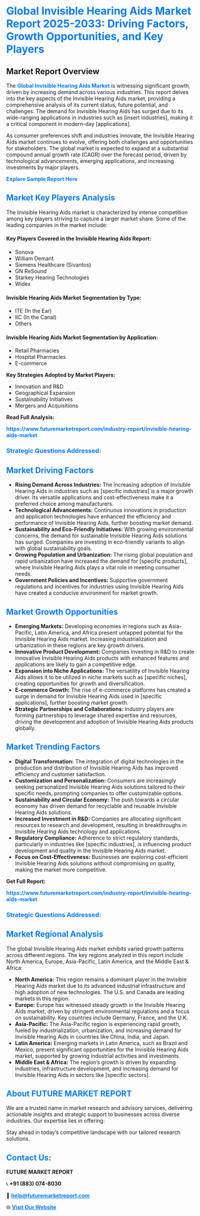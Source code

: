 <h1 style="color: #007BFF;">Global Invisible Hearing Aids Market Report 2025-2033: Driving Factors, Growth Opportunities, and Key Players</h1>

<section id="overview">
<h2>Market Report Overview</h2>
<p>The <a href="https://www.futuremarketreport.com/industry-report/invisible-hearing-aids-market" style="color: #007BFF; text-decoration: none;"><strong>Global Invisible Hearing Aids Market</strong></a> is witnessing significant growth, driven by increasing demand across various industries. This report delves into the key aspects of the Invisible Hearing Aids market, providing a comprehensive analysis of its current status, future potential, and challenges. The demand for Invisible Hearing Aids has surged due to its wide-ranging applications in industries such as [insert industries], making it a critical component in modern-day [applications].</p>
<p>As consumer preferences shift and industries innovate, the Invisible Hearing Aids market continues to evolve, offering both challenges and opportunities for stakeholders. The global market is expected to expand at a substantial compound annual growth rate (CAGR) over the forecast period, driven by technological advancements, emerging applications, and increasing investments by major players.</p>
</section>

<section id="overview">
<p><a href="https://www.futuremarketreport.com/request-sample/reportId=46617" style="color: #007BFF; text-decoration: none;"><strong>Explore Sample Report Here</strong></a></p>
</section>

<section id="key-players">
<h2 style="color: #007BFF;">Market Key Players Analysis</h2>
<p>The Invisible Hearing Aids market is characterized by intense competition among key players striving to capture a larger market share. Some of the leading companies in the market include:</p>
<h4>Key Players Covered in the Invisible Hearing Aids Report:</h4>
<ul><li>Sonova</li><li>William Demant</li><li>Siemens Healthcare (Sivantos)</li><li>GN ReSound</li><li>Starkey Hearing Technologies</li><li>Widex</li></ul>
<h4>Invisible Hearing Aids Market Segmentation by Type:</h4>
<ul><li>ITE (In the Ear)</li><li>IIC (In the Canal)</li><li>Others</li></ul>

<h4>Invisible Hearing Aids Market Segmentation by Application:</h4>
<ul><li>Retail Pharmacies</li><li>Hospital Pharmacies</li><li>E-commerce</li></ul>
<p><strong>Key Strategies Adopted by Market Players:</strong></p>
<ul>
<li>Innovation and R&D</li>
<li>Geographical Expansion</li>
<li>Sustainability Initiatives</li>
<li>Mergers and Acquisitions</li>
</ul>
</section>

<section>
<p><strong>Read Full Analysis: </strong></p><a href="https://www.futuremarketreport.com/industry-report/invisible-hearing-aids-market" style="color: #007BFF; text-decoration: none;"><strong>https://www.futuremarketreport.com/industry-report/invisible-hearing-aids-market</strong></a>
<h3 style="color: #007BFF;">Strategic Questions Addressed:</h3>
</section>

<section id="driving-factors">
<h2 style="color: #007BFF;">Market Driving Factors</h2>
<ul>
<li><strong>Rising Demand Across Industries:</strong> The increasing adoption of Invisible Hearing Aids in industries such as [specific industries] is a major growth driver. Its versatile applications and cost-effectiveness make it a preferred choice among manufacturers.</li>
<li><strong>Technological Advancements:</strong> Continuous innovations in production and application technologies have enhanced the efficiency and performance of Invisible Hearing Aids, further boosting market demand.</li>
<li><strong>Sustainability and Eco-Friendly Initiatives:</strong> With growing environmental concerns, the demand for sustainable Invisible Hearing Aids solutions has surged. Companies are investing in eco-friendly variants to align with global sustainability goals.</li>
<li><strong>Growing Population and Urbanization:</strong> The rising global population and rapid urbanization have increased the demand for [specific products], where Invisible Hearing Aids plays a vital role in meeting consumer needs.</li>
<li><strong>Government Policies and Incentives:</strong> Supportive government regulations and incentives for industries using Invisible Hearing Aids have created a conducive environment for market growth.</li>
</ul>
</section>

<section id="growth-opportunities">
<h2 style="color: #007BFF;">Market Growth Opportunities</h2>
<ul>
<li><strong>Emerging Markets:</strong> Developing economies in regions such as Asia-Pacific, Latin America, and Africa present untapped potential for the Invisible Hearing Aids market. Increasing industrialization and urbanization in these regions are key growth drivers.</li>
<li><strong>Innovative Product Development:</strong> Companies investing in R&D to create innovative Invisible Hearing Aids products with enhanced features and applications are likely to gain a competitive edge.</li>
<li><strong>Expansion into Niche Applications:</strong> The versatility of Invisible Hearing Aids allows it to be utilized in niche markets such as [specific niches], creating opportunities for growth and diversification.</li>
<li><strong>E-commerce Growth:</strong> The rise of e-commerce platforms has created a surge in demand for Invisible Hearing Aids used in [specific applications], further boosting market growth.</li>
<li><strong>Strategic Partnerships and Collaborations:</strong> Industry players are forming partnerships to leverage shared expertise and resources, driving the development and adoption of Invisible Hearing Aids products globally.</li>
</ul>
</section>

<section id="trending-factors">
<h2 style="color: #007BFF;">Market Trending Factors</h2>
<ul>
<li><strong>Digital Transformation:</strong> The integration of digital technologies in the production and distribution of Invisible Hearing Aids has improved efficiency and customer satisfaction.</li>
<li><strong>Customization and Personalization:</strong> Consumers are increasingly seeking personalized Invisible Hearing Aids solutions tailored to their specific needs, prompting companies to offer customizable options.</li>
<li><strong>Sustainability and Circular Economy:</strong> The push towards a circular economy has driven demand for recyclable and reusable Invisible Hearing Aids solutions.</li>
<li><strong>Increased Investment in R&D:</strong> Companies are allocating significant resources to research and development, resulting in breakthroughs in Invisible Hearing Aids technology and applications.</li>
<li><strong>Regulatory Compliance:</strong> Adherence to strict regulatory standards, particularly in industries like [specific industries], is influencing product development and quality in the Invisible Hearing Aids market.</li>
<li><strong>Focus on Cost-Effectiveness:</strong> Businesses are exploring cost-efficient Invisible Hearing Aids solutions without compromising on quality, making the market more competitive.</li>
</ul>
</section>

<section>
<p><strong>Get Full Report: </strong></p><a href="https://www.futuremarketreport.com/industry-report/invisible-hearing-aids-market" style="color: #007BFF; text-decoration: none;"><strong>https://www.futuremarketreport.com/industry-report/invisible-hearing-aids-market</strong></a>
<h3 style="color: #007BFF;">Strategic Questions Addressed:</h3>
</section>


<section id="regional-analysis">
<h2 style="color: #007BFF;">Market Regional Analysis</h2>
<p>The global Invisible Hearing Aids market exhibits varied growth patterns across different regions. The key regions analyzed in this report include North America, Europe, Asia-Pacific, Latin America, and the Middle East & Africa:</p>
<ul>
<li><strong>North America:</strong> This region remains a dominant player in the Invisible Hearing Aids market due to its advanced industrial infrastructure and high adoption of new technologies. The U.S. and Canada are leading markets in this region.</li>
<li><strong>Europe:</strong> Europe has witnessed steady growth in the Invisible Hearing Aids market, driven by stringent environmental regulations and a focus on sustainability. Key countries include Germany, France, and the U.K.</li>
<li><strong>Asia-Pacific:</strong> The Asia-Pacific region is experiencing rapid growth, fueled by industrialization, urbanization, and increasing demand for Invisible Hearing Aids in countries like China, India, and Japan.</li>
<li><strong>Latin America:</strong> Emerging markets in Latin America, such as Brazil and Mexico, present significant opportunities for the Invisible Hearing Aids market, supported by growing industrial activities and investments.</li>
<li><strong>Middle East & Africa:</strong> The region’s growth is driven by expanding industries, infrastructure development, and increasing demand for Invisible Hearing Aids in sectors like [specific sectors].</li>
</ul>
</section>

<footer>
<h2 style="color: #007BFF;">About FUTURE MARKET REPORT</h2>
<p>We are a trusted name in market research and advisory services, delivering actionable insights and strategic support to businesses across diverse industries. Our expertise lies in offering:</p>

<p>Stay ahead in today’s competitive landscape with our tailored research solutions.</p>

<h2 style="color: #007BFF;">Contact Us:</h2>
<p><strong>FUTURE MARKET REPORT</strong></p>
<p>📞 <strong>+91 (883) 074-8030</strong></p>
<p>📧 <strong><a href="mailto:help@futuremarketreport.com" style="color: #007BFF;">help@futuremarketreport.com</a></strong></p>
<p>🌐 <strong><a href="https://www.futuremarketreport.com/" style="color: #007BFF;">Visit Our Website</a></strong></p>
</footer>
